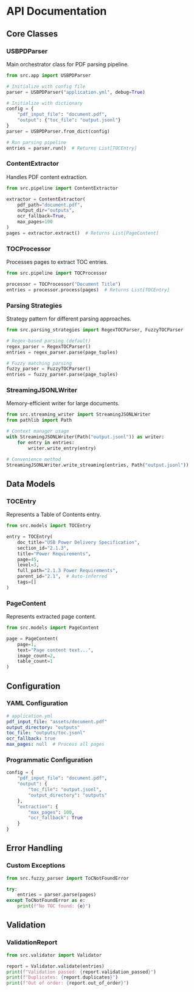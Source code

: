 # API Documentation

## Core Classes

### USBPDParser

Main orchestrator class for PDF parsing pipeline.

```python
from src.app import USBPDParser

# Initialize with config file
parser = USBPDParser("application.yml", debug=True)

# Initialize with dictionary
config = {
    "pdf_input_file": "document.pdf",
    "output": {"toc_file": "output.jsonl"}
}
parser = USBPDParser.from_dict(config)

# Run parsing pipeline
entries = parser.run()  # Returns List[TOCEntry]
```

### ContentExtractor

Handles PDF content extraction.

```python
from src.pipeline import ContentExtractor

extractor = ContentExtractor(
    pdf_path="document.pdf",
    output_dir="outputs",
    ocr_fallback=True,
    max_pages=100
)
pages = extractor.extract()  # Returns List[PageContent]
```

### TOCProcessor

Processes pages to extract TOC entries.

```python
from src.pipeline import TOCProcessor

processor = TOCProcessor("Document Title")
entries = processor.process(pages)  # Returns List[TOCEntry]
```

### Parsing Strategies

Strategy pattern for different parsing approaches.

```python
from src.parsing_strategies import RegexTOCParser, FuzzyTOCParser

# Regex-based parsing (default)
regex_parser = RegexTOCParser()
entries = regex_parser.parse(page_tuples)

# Fuzzy matching parsing
fuzzy_parser = FuzzyTOCParser()
entries = fuzzy_parser.parse(page_tuples)
```

### StreamingJSONLWriter

Memory-efficient writer for large documents.

```python
from src.streaming_writer import StreamingJSONLWriter
from pathlib import Path

# Context manager usage
with StreamingJSONLWriter(Path("output.jsonl")) as writer:
    for entry in entries:
        writer.write_entry(entry)

# Convenience method
StreamingJSONLWriter.write_streaming(entries, Path("output.jsonl"))
```

## Data Models

### TOCEntry

Represents a Table of Contents entry.

```python
from src.models import TOCEntry

entry = TOCEntry(
    doc_title="USB Power Delivery Specification",
    section_id="2.1.3",
    title="Power Requirements",
    page=45,
    level=3,
    full_path="2.1.3 Power Requirements",
    parent_id="2.1",  # Auto-inferred
    tags=[]
)
```

### PageContent

Represents extracted page content.

```python
from src.models import PageContent

page = PageContent(
    page=1,
    text="Page content text...",
    image_count=2,
    table_count=1
)
```

## Configuration

### YAML Configuration

```yaml
# application.yml
pdf_input_file: "assets/document.pdf"
output_directory: "outputs"
toc_file: "outputs/toc.jsonl"
ocr_fallback: true
max_pages: null  # Process all pages
```

### Programmatic Configuration

```python
config = {
    "pdf_input_file": "document.pdf",
    "output": {
        "toc_file": "output.jsonl",
        "output_directory": "outputs"
    },
    "extraction": {
        "max_pages": 100,
        "ocr_fallback": True
    }
}
```

## Error Handling

### Custom Exceptions

```python
from src.fuzzy_parser import ToCNotFoundError

try:
    entries = parser.parse(pages)
except ToCNotFoundError as e:
    print(f"No TOC found: {e}")
```

## Validation

### ValidationReport

```python
from src.validator import Validator

report = Validator.validate(entries)
print(f"Validation passed: {report.validation_passed}")
print(f"Duplicates: {report.duplicates}")
print(f"Out of order: {report.out_of_order}")
```